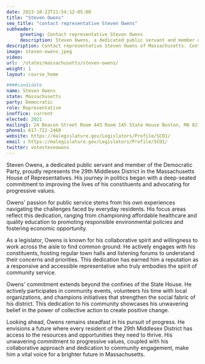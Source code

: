 ```yaml
---
date: 2023-10-22T11:54:12-05:00
title: "Steven Owens"
seo_title: "contact representative Steven Owens"
subheader:
     greeting: Contact representative Steven Owens
     description: Steven Owens, a dedicated public servant and member of the Democratic Party, proudly represents the 29th Middlesex District in the Massachusetts House of Representatives.
description: Contact representative Steven Owens of Massachusetts. Contact information for Steven Owens includes email address, phone number, and mailing address.
image: steven-owens.jpeg
video:
url:  /states/massachusetts/steven-owens/
weight: 1
layout: course_home

####candidate
name: Steven Owens
state: Massachusetts
party: Democratic
role: Representative
inoffice: current
elected: 2021
mailing1: 24 Beacon Street Room 443 Room 145 State House Boston, MA 02133
phone1: 617-722-2460
website: https://malegislature.gov/Legislators/Profile/SCO1/
email : https://malegislature.gov/Legislators/Profile/SCO1/
twitter: votesteveowens
---
```


Steven Owens, a dedicated public servant and member of the Democratic Party, proudly represents the 29th Middlesex District in the Massachusetts House of Representatives. His journey in politics began with a deep-seated commitment to improving the lives of his constituents and advocating for progressive values.

Owens' passion for public service stems from his own experiences navigating the challenges faced by everyday residents. His focus areas reflect this dedication, ranging from championing affordable healthcare and quality education to promoting responsible environmental policies and fostering economic opportunity.

As a legislator, Owens is known for his collaborative spirit and willingness to work across the aisle to find common ground. He actively engages with his constituents, hosting regular town halls and listening forums to understand their concerns and priorities. This dedication has earned him a reputation as a responsive and accessible representative who truly embodies the spirit of community service.

Owens' commitment extends beyond the confines of the State House. He actively participates in community events, volunteers his time with local organizations, and champions initiatives that strengthen the social fabric of his district. This dedication to his community showcases his unwavering belief in the power of collective action to create positive change.

Looking ahead, Owens remains steadfast in his pursuit of progress. He envisions a future where every resident of the 29th Middlesex District has access to the resources and opportunities they need to thrive. His unwavering commitment to progressive values, coupled with his collaborative approach and dedication to community engagement, make him a vital voice for a brighter future in Massachusetts.
